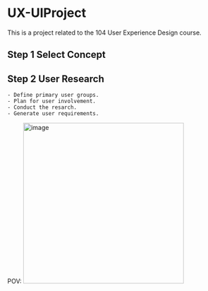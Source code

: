 # UX-UIProject
This is a project related to the 104 User Experience Design course.
## Step 1 Select Concept
## Step 2 User Research
    - Define primary user groups.
    - Plan for user involvement.
    - Conduct the resarch.
    - Generate user requirements. 
  POV: <img width="364" alt="image" src="https://github.com/SaSithon29/UX-UIProject/assets/88130453/f09e3b81-3f02-47ae-b483-e89490da3c79">

